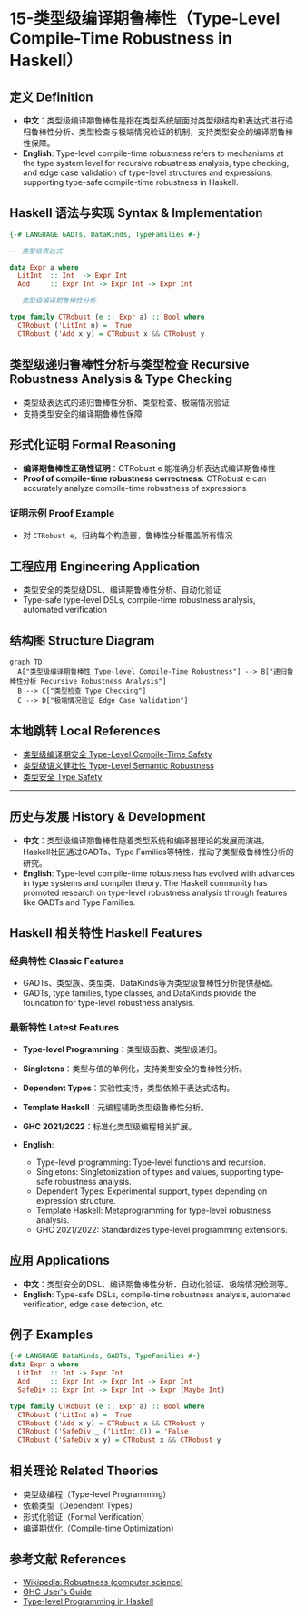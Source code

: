# 15-类型级编译期鲁棒性（Type-Level Compile-Time Robustness in Haskell）

## 定义 Definition

- **中文**：类型级编译期鲁棒性是指在类型系统层面对类型级结构和表达式进行递归鲁棒性分析、类型检查与极端情况验证的机制，支持类型安全的编译期鲁棒性保障。
- **English**: Type-level compile-time robustness refers to mechanisms at the type system level for recursive robustness analysis, type checking, and edge case validation of type-level structures and expressions, supporting type-safe compile-time robustness in Haskell.

## Haskell 语法与实现 Syntax & Implementation

```haskell
{-# LANGUAGE GADTs, DataKinds, TypeFamilies #-}

-- 类型级表达式

data Expr a where
  LitInt  :: Int  -> Expr Int
  Add     :: Expr Int -> Expr Int -> Expr Int

-- 类型级编译期鲁棒性分析

type family CTRobust (e :: Expr a) :: Bool where
  CTRobust ('LitInt n) = 'True
  CTRobust ('Add x y) = CTRobust x && CTRobust y
```

## 类型级递归鲁棒性分析与类型检查 Recursive Robustness Analysis & Type Checking

- 类型级表达式的递归鲁棒性分析、类型检查、极端情况验证
- 支持类型安全的编译期鲁棒性保障

## 形式化证明 Formal Reasoning

- **编译期鲁棒性正确性证明**：CTRobust e 能准确分析表达式编译期鲁棒性
- **Proof of compile-time robustness correctness**: CTRobust e can accurately analyze compile-time robustness of expressions

### 证明示例 Proof Example

- 对 `CTRobust e`，归纳每个构造器，鲁棒性分析覆盖所有情况

## 工程应用 Engineering Application

- 类型安全的类型级DSL、编译期鲁棒性分析、自动化验证
- Type-safe type-level DSLs, compile-time robustness analysis, automated verification

## 结构图 Structure Diagram

```mermaid
graph TD
  A["类型级编译期鲁棒性 Type-level Compile-Time Robustness"] --> B["递归鲁棒性分析 Recursive Robustness Analysis"]
  B --> C["类型检查 Type Checking"]
  C --> D["极端情况验证 Edge Case Validation"]
```

## 本地跳转 Local References

- [类型级编译期安全 Type-Level Compile-Time Safety](../123-Type-Level-Compile-Time-Safety/01-Type-Level-Compile-Time-Safety-in-Haskell.md)
- [类型级语义健壮性 Type-Level Semantic Robustness](../126-Type-Level-Semantic-Robustness/01-Type-Level-Semantic-Robustness-in-Haskell.md)
- [类型安全 Type Safety](../14-Type-Safety/01-Type-Safety-in-Haskell.md)

---

## 历史与发展 History & Development

- **中文**：类型级编译期鲁棒性随着类型系统和编译器理论的发展而演进。Haskell社区通过GADTs、Type Families等特性，推动了类型级鲁棒性分析的研究。
- **English**: Type-level compile-time robustness has evolved with advances in type systems and compiler theory. The Haskell community has promoted research on type-level robustness analysis through features like GADTs and Type Families.

## Haskell 相关特性 Haskell Features

### 经典特性 Classic Features

- GADTs、类型族、类型类、DataKinds等为类型级鲁棒性分析提供基础。
- GADTs, type families, type classes, and DataKinds provide the foundation for type-level robustness analysis.

### 最新特性 Latest Features

- **Type-level Programming**：类型级函数、类型级递归。
- **Singletons**：类型与值的单例化，支持类型安全的鲁棒性分析。
- **Dependent Types**：实验性支持，类型依赖于表达式结构。
- **Template Haskell**：元编程辅助类型级鲁棒性分析。
- **GHC 2021/2022**：标准化类型级编程相关扩展。

- **English**:
  - Type-level programming: Type-level functions and recursion.
  - Singletons: Singletonization of types and values, supporting type-safe robustness analysis.
  - Dependent Types: Experimental support, types depending on expression structure.
  - Template Haskell: Metaprogramming for type-level robustness analysis.
  - GHC 2021/2022: Standardizes type-level programming extensions.

## 应用 Applications

- **中文**：类型安全的DSL、编译期鲁棒性分析、自动化验证、极端情况检测等。
- **English**: Type-safe DSLs, compile-time robustness analysis, automated verification, edge case detection, etc.

## 例子 Examples

```haskell
{-# LANGUAGE DataKinds, GADTs, TypeFamilies #-}
data Expr a where
  LitInt  :: Int -> Expr Int
  Add     :: Expr Int -> Expr Int -> Expr Int
  SafeDiv :: Expr Int -> Expr Int -> Expr (Maybe Int)

type family CTRobust (e :: Expr a) :: Bool where
  CTRobust ('LitInt n) = 'True
  CTRobust ('Add x y) = CTRobust x && CTRobust y
  CTRobust ('SafeDiv _ ('LitInt 0)) = 'False
  CTRobust ('SafeDiv x y) = CTRobust x && CTRobust y
```

## 相关理论 Related Theories

- 类型级编程（Type-level Programming）
- 依赖类型（Dependent Types）
- 形式化验证（Formal Verification）
- 编译期优化（Compile-time Optimization）

## 参考文献 References

- [Wikipedia: Robustness (computer science)](https://en.wikipedia.org/wiki/Robustness_(computer_science))
- [GHC User's Guide](https://downloads.haskell.org/ghc/latest/docs/html/users_guide/)
- [Type-level Programming in Haskell](https://wiki.haskell.org/Type-level_programming)

